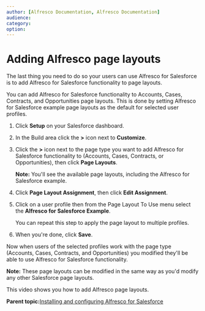 ```yaml
---
author: [Alfresco Documentation, Alfresco Documentation]
audience: 
category: 
option: 
---
```


# Adding Alfresco page layouts

The last thing you need to do so your users can use Alfresco for Salesforce is to add Alfresco for Salesforce functionality to page layouts.

You can add Alfresco for Salesforce functionality to Accounts, Cases, Contracts, and Opportunities page layouts. This is done by setting Alfresco for Salesforce example page layouts as the default for selected user profiles.

1.  Click **Setup** on your Salesforce dashboard.

2.  In the Build area click the **\>** icon next to **Customize**.

3.  Click the **\>** icon next to the page type you want to add Alfresco for Salesforce functionality to \(Accounts, Cases, Contracts, or Opportunities\), then click **Page Layouts**.

    **Note:** You'll see the available page layouts, including the Alfresco for Salesforce example.

4.  Click **Page Layout Assignment**, then click **Edit Assignment**.

5.  Click on a user profile then from the Page Layout To Use menu select the **Alfresco for Salesforce Example**.

    You can repeat this step to apply the page layout to multiple profiles.

6.  When you're done, click **Save**.


Now when users of the selected profiles work with the page type \(Accounts, Cases, Contracts, and Opportunities\) you modified they'll be able to use Alfresco for Salesforce functionality.

**Note:** These page layouts can be modified in the same way as you'd modify any other Salesforce page layouts.

This video shows you how to add Alfresco page layouts.

  

**Parent topic:**[Installing and configuring Alfresco for Salesforce](../concepts/salesforce_install_config_overview.md)

